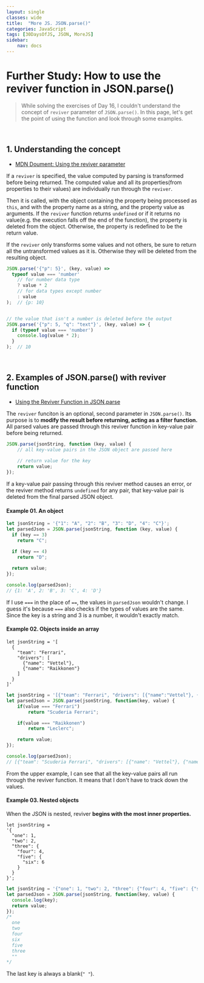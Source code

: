 ```yaml
---
layout: single
classes: wide
title:  "More JS. JSON.parse()"
categories: JavaScript
tags: [30DaysOfJS, JSON, MoreJS]
sidebar:
    nav: docs
---
```


# Further Study: How to use the reviver function in JSON.parse()

> While solving the exercises of Day 16, I couldn't understand the concept of `reviver` parameter of `JSON.parse()`. In this page, let's get the point of using the function and look through some examples.
<br>

## 1. Understanding the concept
+ [MDN Doument: Using the reviver parameter][1]

If a `reviver` is specified, the value computed by parsing is transformed before being returned. The computed value and all its properties(from properties to their values) are individually run through the `reviver`.
<br>

Then it is called, with the object containing the property being processed as `this`, and with the property name as a string, and the property value as arguments. If the `reviver` function returns `undefined` or if it returns no value(e.g. the execution falls off the end of the function), the property is deleted from the object. Otherwise, the property is redefined to be the return value.
<br>

If the `reviver` only transforms some values and not others, be sure to return all the untransformed values as it is. Otherwise they will be deleted from the resulting object.

```js
JSON.parse('{"p": 5}', (key, value) =>
  typeof value === 'number'
    // for number data type
    ? value * 2
    // for data types except number
    : value
);  // {p: 10}


// the value that isn't a number is deleted before the output
JSON.parse('{"p": 5, "q": "text"}', (key, value) => {
  if (typeof value === 'number') 
    console.log(value * 2);
  }
);  // 10
```

<br>

## 2. Examples of JSON.parse() with reviver function

+ [Using the Reviver Function in JSON.parse][2]

The `reviver` funciton is an optional, second parameter in `JSON.parse()`. Its purpose is to **modify the result before returning, acting as a filter function.** All parsed values are passed through this reviver function in key-value pair before being returned.
<br>

```js
JSON.parse(jsonString, function (key, value) {
 	// all key-value pairs in the JSON object are passed here
	
	// return value for the key
	return value;
});
```
If a key-value pair passing through this reviver method causes an error, or the reviver method returns `undefined` for any pair, that key-value pair is deleted from the final parsed JSON object. 
<br>

#### Example 01. An object

```js
let jsonString = '{"1": "A", "2": "B", "3": "D", "4": "C"}';
let parsedJson = JSON.parse(jsonString, function (key, value) {
  if (key == 3) 
    return "C";

  if (key == 4)
    return "D";
  
  return value;
});

console.log(parsedJson);
// {1: 'A', 2: 'B', 3: 'C', 4: 'D'}
```
If I use `===` in the place of `==`, the values in `parsedJson` wouldn't change. I guess it's because `===` also checks if the types of values are the same. Since the key is a string and 3 is a number, it wouldn't exactly match.
<br>

#### Example 02. Objects inside an array

```
let jsonString = '[
  {
    "team": "Ferrari", 
    "drivers": [
      {"name": "Vettel"}, 
      {"name": "Raikkonen"}
    ]
  }
]'
```

```js
let jsonString = '[{"team": "Ferrari", "drivers": [{"name":"Vettel"}, {"name":"Raikkonen"}]}]';
let parsedJson = JSON.parse(jsonString, function(key, value) {
    if(value === "Ferrari")
        return "Scuderia Ferrari";

    if(value === "Raikkonen")
        return "Leclerc";

    return value; 
});

console.log(parsedJson);
// [{"team": "Scuderia Ferrari", "drivers": [{"name": "Vettel"}, {"name": "Leclerc"}]}]
```
From the upper example, I can see that all the key-value pairs all run through the reviver function. It means that I don't have to track down the values.
<br>

#### Example 03. Nested objects

When the JSON is nested, reviver **begins with the most inner properties.** 

```
let jsonString = 
'{
  "one": 1,
  "two": 2, 
  "three": {
    "four": 4, 
    "five": {
      "six": 6
    }
  }
}';
```
```js
let jsonString = '{"one": 1, "two": 2, "three": {"four": 4, "five": {"six": 6}}}';
let parsedJson = JSON.parse(jsonString, function(key, value) {
  console.log(key);
  return value;
});
/*
  one
  two
  four
  six
  five
  three
  ""
*/
```
The last key is always a blank(`" "`).

<br>



[1]: https://developer.mozilla.org/en-US/docs/Web/JavaScript/Reference/Global_Objects/JSON/parse#using_the_reviver_parameter
[2]: https://usefulangle.com/post/112/json-parse-reviver-function